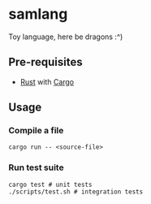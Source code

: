# samlang

Toy language, here be dragons :^)

## Pre-requisites

- [Rust](https://www.rust-lang.org/tools/install) with [Cargo](https://doc.rust-lang.org/cargo/getting-started/installation.html)

## Usage

### Compile a file

```console
cargo run -- <source-file>
```

### Run test suite

```console
cargo test # unit tests
./scripts/test.sh # integration tests
```


